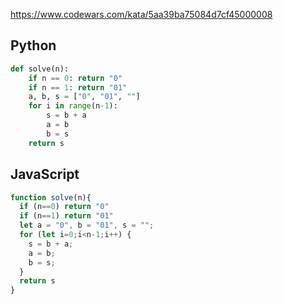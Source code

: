 https://www.codewars.com/kata/5aa39ba75084d7cf45000008

## Python
```python
def solve(n):
    if n == 0: return "0"
    if n == 1: return "01"
    a, b, s = ["0", "01", ""]
    for i in range(n-1):
        s = b + a
        a = b
        b = s
    return s
```

## JavaScript
```js
function solve(n){
  if (n==0) return "0"
  if (n==1) return "01"
  let a = "0", b = "01", s = "";
  for (let i=0;i<n-1;i++) {
    s = b + a;
    a = b;
    b = s;
  }
  return s
}
```